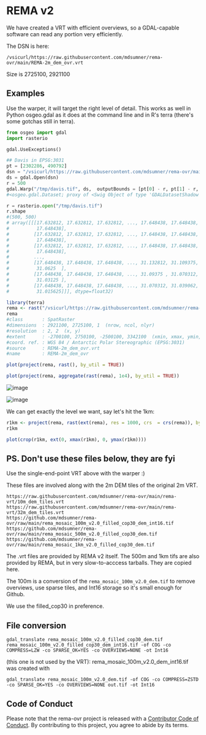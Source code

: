 # REMA v2

We have created a VRT with efficient overviews, so a GDAL-capable software can read any portion very efficiently. 

The DSN is here: 

```
/vsicurl/https://raw.githubusercontent.com/mdsumner/rema-ovr/main/REMA-2m_dem_ovr.vrt 
```

Size is 2725100, 2921100

## Examples

Use the warper, it will target the right level of detail. This works as well in Python osgeo.gdal as it does at the command line and in R's terra (there's some gotchas still in terra). 



```python
from osgeo import gdal
import rasterio

gdal.UseExceptions()

## Davis in EPSG:3031
pt = [2302286, 490792]
dsn = "/vsicurl/https://raw.githubusercontent.com/mdsumner/rema-ovr/main/REMA-2m_dem_ovr.vrt"
ds = gdal.Open(dsn)
r = 500
gdal.Warp("/tmp/davis.tif", ds,  outputBounds = [pt[0] - r, pt[1] - r, pt[0] + r, pt[1] + r])
#<osgeo.gdal.Dataset; proxy of <Swig Object of type 'GDALDatasetShadow *' at 0x7f566106efc0> >

r = rasterio.open("/tmp/davis.tif")
r.shape
#(500, 500)
# array([[[17.632812, 17.632812, 17.632812, ..., 17.648438, 17.648438,
#          17.648438],
#         [17.632812, 17.632812, 17.632812, ..., 17.648438, 17.648438,
#          17.648438],
#         [17.632812, 17.632812, 17.632812, ..., 17.648438, 17.648438,
#          17.648438],
#         ...,
#         [17.648438, 17.648438, 17.648438, ..., 31.132812, 31.109375,
#          31.0625  ],
#         [17.648438, 17.648438, 17.648438, ..., 31.09375 , 31.070312,
#          31.03125 ],
#         [17.648438, 17.648438, 17.648438, ..., 31.070312, 31.039062,
#          31.015625]]], dtype=float32)
```




```R
library(terra)
rema <- rast("/vsicurl/https://raw.githubusercontent.com/mdsumner/rema-ovr/main/REMA-2m_dem_ovr.vrt")
rema
#class       : SpatRaster 
#dimensions  : 2921100, 2725100, 1  (nrow, ncol, nlyr)
#resolution  : 2, 2  (x, y)
#extent      : -2700100, 2750100, -2500100, 3342100  (xmin, xmax, ymin, ymax)
#coord. ref. : WGS 84 / Antarctic Polar Stereographic (EPSG:3031) 
#source      : REMA-2m_dem_ovr.vrt 
#name        : REMA-2m_dem_ovr 

plot(project(rema, rast(), by_util = TRUE))

plot(project(rema, aggregate(rast(rema), 1e4), by_util = TRUE))

```



![image](https://github.com/mdsumner/rema-ovr/assets/4107631/1d257f68-fd3b-4296-9b20-67193031aaf5)


![image](https://github.com/mdsumner/rema-ovr/assets/4107631/869b4426-a8ca-43ba-a3f5-79fe9656df07)



We can get exactly the level we want, say let's hit the 1km: 


```R
r1km <- project(rema, rast(ext(rema), res = 1000, crs  = crs(rema)), by_util = TRUE)
r1km

plot(crop(r1km, ext(0, xmax(r1km), 0, ymax(r1km))))


```

## PS. Don't use these files below, they are fyi

 Use the single-end-point VRT above with the warper :)

These files are involved along with the 2m DEM tiles of the original 2m VRT. 

```
https://raw.githubusercontent.com/mdsumner/rema-ovr/main/rema-vrt/10m_dem_tiles.vrt
https://raw.githubusercontent.com/mdsumner/rema-ovr/main/rema-vrt/32m_dem_tiles.vrt
https://github.com/mdsumner/rema-ovr/raw/main/rema_mosaic_100m_v2.0_filled_cop30_dem_int16.tif
https://github.com/mdsumner/rema-ovr/raw/main/rema_mosaic_500m_v2.0_filled_cop30_dem.tif
https://github.com/mdsumner/rema-ovr/raw/main/rema_mosaic_1km_v2.0_filled_cop30_dem.tif
```

The .vrt files are provided by REMA v2 itself. The 500m and 1km tifs are also provided by REMA, but in very slow-to-acccess tarballs. They are copied here. 

The 100m is a conversion of the `rema_mosaic_100m_v2.0_dem.tif` to remove overviews, use sparse tiles, and Int16 storage  so it's small enough for Github. 

We use the filled_cop30 in preference. 

## File conversion


```
gdal_translate rema_mosaic_100m_v2.0_filled_cop30_dem.tif rema_mosaic_100m_v2.0_filled_cop30_dem_int16.tif -of COG -co COMPRESS=LZW -co SPARSE_OK=YES -co OVERVIEWS=NONE -ot Int16
```

(this one is not used by the VRT): rema_mosaic_100m_v2.0_dem_int16.tif was created with 

```
gdal_translate rema_mosaic_100m_v2.0_dem.tif -of COG -co COMPRESS=ZSTD -co SPARSE_OK=YES -co OVERVIEWS=NONE out.tif -ot Int16
```



## Code of Conduct
  
Please note that the rema-ovr project is released with a [Contributor Code of Conduct](https://contributor-covenant.org/version/2/1/CODE_OF_CONDUCT.html). By contributing to this project, you agree to abide by its terms.
